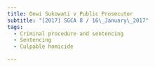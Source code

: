 ```yaml
---
title: Dewi Sukowati v Public Prosecutor 
subtitle: "[2017] SGCA 8 / 16\_January\_2017"
tags:
  - Criminal procedure and sentencing
  - Sentencing
  - Culpable homicide

---
```


